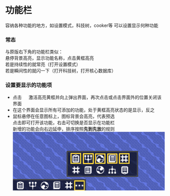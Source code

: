 # 功能栏
容纳各种功能的地方，如设置模式，科技树，cooker等
可以设置显示何种功能
### 常态
与原版右下角的功能栏类似：  
悬停背景高亮，显示功能名称，点击黄框高亮  
若是持续性的就常亮（打开设置模式）  
若是瞬间性的就闪一下（打开科技树，打开核心数据库）
### 设置要显示的功能项
- 点击 ![alt text](图/rename.png) 激活高亮黄框并向上弹出界面，再次点击或点击界面外的位置关闭该界面
- 在这个界面会显示所有可添加的功能，处于黄框高亮状态的是显示，反之
- 鼠标悬停在任意图标上，图标背景会高亮，代表预选  
点击即可打开该功能，右击可切换是否显示在功能栏  
新增的功能会向右边延申，排序按照**先到先放**的规则
![alt text](图/功能栏设置.png)